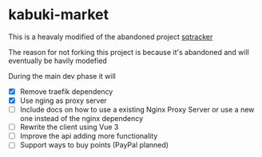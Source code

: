 # kabuki-market

This is a heavaly modified of the abandoned project [sqtracker](https://github.com/tdjsnelling/sqtracker)

The reason for not forking this project is because it's abandoned and will eventually be havily modefied 

During the main dev phase it will

* [x] Remove traefik dependency
* [x] Use nging as proxy server
* [ ] Include docs on how to use a existing Nginx Proxy Server or use a new one instead of the nginx dependency
* [ ] Rewrite the client using Vue 3
* [ ] Improve the api adding more functionality
* [ ] Support ways to buy points (PayPal planned)

